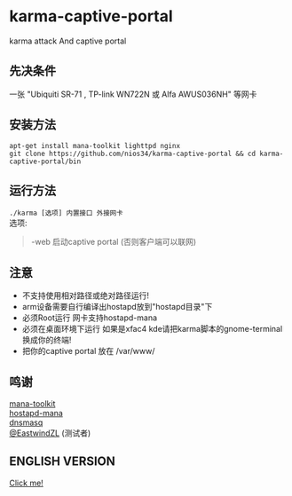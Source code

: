 # karma-captive-portal
karma attack And captive portal </br>

## 先决条件
一张 "Ubiquiti SR-71 , TP-link WN722N 或 Alfa AWUS036NH" 等网卡 </br>

## 安装方法
`apt-get install mana-toolkit lighttpd nginx` </br>
`git clone https://github.com/nios34/karma-captive-portal && cd karma-captive-portal/bin` </br>

## 运行方法
`./karma [选项] 内置接口 外接网卡 ` </br>
选项: </br>
> -web 启动captive portal (否则客户端可以联网) </br>

## 注意 
 * 不支持使用相对路径或绝对路径运行! </br>
 * arm设备需要自行编译出hostapd放到"hostapd目录"下 </br>
 * 必须Root运行 网卡支持hostapd-mana </br>
 * 必须在桌面环境下运行 如果是xfac4 kde请把karma脚本的gnome-terminal换成你的终端!
 * 把你的captive portal 放在 /var/www/

## 鸣谢
[mana-toolkit](https://github.com/sensepost/mana) </br>
[hostapd-mana](https://github.com/sensepost/hostapd-mana) </br>
[dnsmasq](http://www.thekelleys.org.uk/dnsmasq/doc.html) </br>
[@EastwindZL](https://github.com/EastwindZL) (测试者) </br>

## ENGLISH VERSION
[Click me!](https://github.com/nios34/karma-captive-portal/blob/master/README-EN.md)
